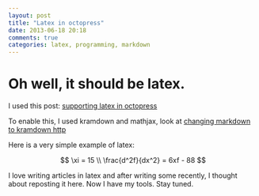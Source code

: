 ```yaml
---
layout: post
title: "Latex in octopress"
date: 2013-06-18 20:18
comments: true
categories: latex, programming, markdown
---
```


Oh well, it should be latex.
==

I used this post: [supporting latex in octopress](http://chuchao333.github.io/blog/2012/08/18/supporting-latex-in-octopress/)

To enable this, I used kramdown and mathjax, look at [changing markdown to kramdown http](://jeffvautin.com/blog/2012/12/30/changing-the-octopress-markdown-engine/)

Here is a very simple example of latex:

$$
 \xi = 15 \\
 \frac{d^2f}{dx^2} = 6xf - 88
$$

I love writing articles in latex and after writing some recently, I thought about reposting it here.
Now I have my tools. Stay tuned.